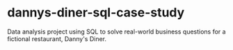 # dannys-diner-sql-case-study
Data analysis project using SQL to solve real-world business questions for a fictional restaurant, Danny's Diner.

